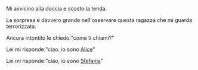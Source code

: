 Mi avvicino alla doccia e scosto la tenda.

La sorpresa è davvero grande nell'osservare questa ragazza che mi guarda terrorizzata.

Ancora intontito le chiedo:"come ti chiami?"

Lei mi risponde:"ciao, io sono [Alice](../../alice/alice.md)"

Lei mi risponde:"ciao, io sono [Stefania](../../stefy/stefy.md)"
